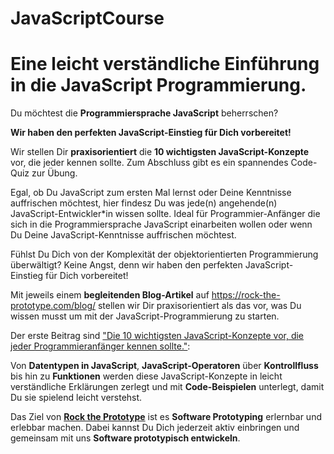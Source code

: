 # JavaScriptCourse

# Eine leicht verständliche Einführung in die JavaScript Programmierung.

Du möchtest die **Programmiersprache JavaScript** beherrschen? 

**Wir haben den perfekten JavaScript-Einstieg für Dich vorbereitet!** 

Wir stellen Dir **praxisorientiert** die **10 wichtigsten JavaScript-Konzepte** vor, die jeder kennen sollte. 
Zum Abschluss gibt es ein spannendes Code-Quiz zur Übung.

Egal, ob Du JavaScript zum ersten Mal lernst oder Deine Kenntnisse auffrischen möchtest, hier findesz Du was jede(n) angehende(n) JavaScript-Entwickler*in wissen sollte.
Ideal für Programmier-Anfänger die sich in die Programmiersprache JavaScript einarbeiten wollen oder wenn Du Deine JavaScript-Kenntnisse auffrischen möchtest.

Fühlst Du Dich von der Komplexität der objektorientierten Programmierung überwältigt? Keine Angst, denn wir haben den perfekten JavaScript-Einstieg für Dich vorbereitet!

Mit jeweils einem **begleitenden Blog-Artikel** auf https://rock-the-prototype.com/blog/ stellen wir Dir praxisorientiert als das vor, was Du wissen musst um mit der JavaScript-Programmierung zu starten.

Der erste Beitrag sind ["Die 10 wichtigsten JavaScript-Konzepte vor, die jeder Programmieranfänger kennen sollte."](https://rock-the-prototype.com/programmieren-lernen/10-unverzichtbare-javascript-konzepte-die-jeder-programmier-anfaenger-kennen-sollte/ ):

Von **Datentypen in JavaScript**, **JavaScript-Operatoren** über **Kontrollfluss** bis hin zu **Funktionen** werden diese JavaScript-Konzepte in leicht verständliche Erklärungen zerlegt und mit **Code-Beispielen** unterlegt, damit Du sie spielend leicht verstehst.

Das Ziel von **[Rock the Prototype](https://rock-the-prototype.com/)** ist es **Software Prototyping** erlernbar und erlebbar machen.
Dabei kannst Du Dich jederzeit aktiv einbringen und gemeinsam mit uns **Software prototypisch entwickeln**.